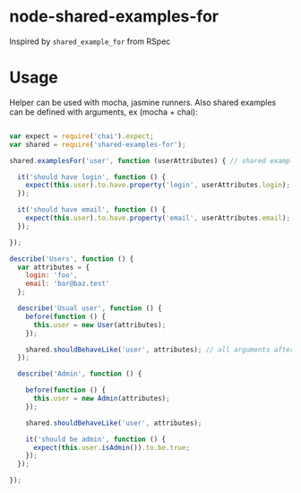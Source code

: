 node-shared-examples-for
========================

Inspired by `shared_example_for` from RSpec

# Usage

Helper can be used with mocha, jasmine runners. Also shared examples can be defined with arguments, ex (mocha + chai):

```js

var expect = require('chai').expect;
var shared = require('shared-examples-for');

shared.examplesFor('user', function (userAttributes) { // shared example can have any number of arguments

  it('should have login', function () {
    expect(this.user).to.have.property('login', userAttributes.login);
  });

  it('should have email', function () {
    expect(this.user).to.have.property('email', userAttributes.email);
  });

});

describe('Users', function () {
  var attributes = {
    login: 'foo',
    email: 'bar@baz.test'
  };

  describe('Usual user', function () {
    before(function () {
      this.user = new User(attributes);
    });

    shared.shouldBehaveLike('user', attributes); // all arguments after shared example title will be passed to shared example function
  });

  describe('Admin', function () {

    before(function () {
      this.user = new Admin(attributes);
    });

    shared.shouldBehaveLike('user', attributes);

    it('should be admin', function () {
      expect(this.user.isAdmin()).to.be.true;
    });
  });

});

```
